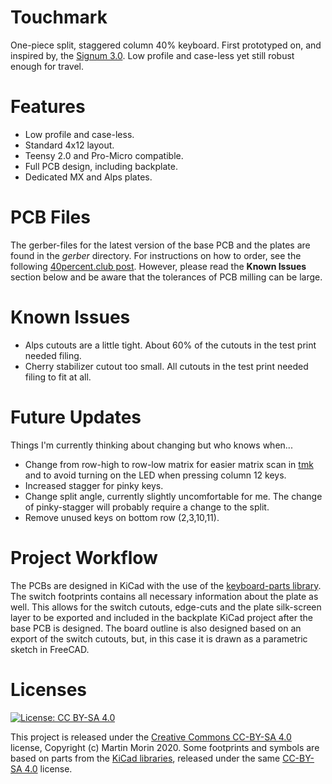 # Touchmark
One-piece split, staggered column 40% keyboard. First prototyped on, and inspired by, the [Signum 3.0](http://troyfletcher.net/keyboard_sales.html#signum_30). Low profile and case-less yet still robust enough for travel.

# Features
* Low profile and case-less.
* Standard 4x12 layout.
* Teensy 2.0 and Pro-Micro compatible.
* Full PCB design, including backplate.
* Dedicated MX and Alps plates.

# PCB Files
The gerber-files for the latest version of the base PCB and the plates are found in the *gerber* directory. For instructions on how to order, see the following [40percent.club post](http://www.40percent.club/2017/03/ordering-pcb.html). However, please read the **Known Issues** section below and be aware that the tolerances of PCB milling can be large.

# Known Issues
* Alps cutouts are a little tight. About 60% of the cutouts in the test print needed filing.
* Cherry stabilizer cutout too small. All cutouts in the test print needed filing to fit at all.

# Future Updates
Things I'm currently thinking about changing but who knows when...
* Change from row-high to row-low matrix for easier matrix scan in [tmk](https://github.com/tmk/tmk_keyboard) and to avoid turning on the LED when pressing column 12 keys.
* Increased stagger for pinky keys.
* Change split angle, currently slightly uncomfortable for me. The change of pinky-stagger will probably require a change to the split.
* Remove unused keys on bottom row (2,3,10,11).

# Project Workflow
The PCBs are designed in KiCad with the use of the [keyboard-parts library](https://github.com/mvmorin/keyboard-parts). The switch footprints contains all necessary information about the plate as well. This allows for the switch cutouts, edge-cuts and the plate silk-screen layer to be exported and included in the backplate KiCad project after the base PCB is designed. The board outline is also designed based on an export of the switch cutouts, but, in this case it is drawn as a parametric sketch in FreeCAD.

# Licenses
[![License: CC BY-SA 4.0](https://i.creativecommons.org/l/by-sa/4.0/88x31.png)](https://creativecommons.org/licenses/by-sa/4.0/)

This project is released under the [Creative Commons CC-BY-SA 4.0](https://creativecommons.org/licenses/by-sa/4.0/legalcode) license, Copyright (c) Martin Morin 2020.
Some footprints and symbols are based on parts from the [KiCad libraries](https://kicad-pcb.org/libraries/), released under the same [CC-BY-SA 4.0](https://creativecommons.org/licenses/by-sa/4.0/legalcode) license.
